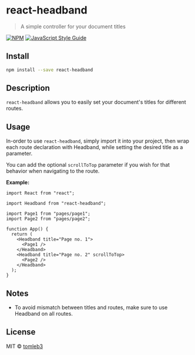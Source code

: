 # react-headband

> A simple controller for your document titles

[![NPM](https://img.shields.io/npm/v/react-headband.svg)](https://www.npmjs.com/package/react-headband) [![JavaScript Style Guide](https://img.shields.io/badge/code_style-standard-brightgreen.svg)](https://standardjs.com)

## Install

```bash
npm install --save react-headband
```

## Description

`react-headband` allows you to easily set your document's titles for different routes.

## Usage

In-order to use `react-headband`, simply import it into your project, then wrap each route declaration with Headband, while setting the desired title as a parameter.

You can add the optional `scrollToTop` parameter if you wish for that behavior when navigating to the route.

**Example:**

```tsx
import React from "react";

import Headband from "react-headband";

import Page1 from "pages/page1";
import Page2 from "pages/page2";

function App() {
  return (
    <Headband title="Page no. 1">
      <Page1 />
    </Headband>
    <Headband title="Page no. 2" scrollToTop>
      <Page2 />
    </Headband>
  );
}
```

## Notes

- To avoid mismatch between titles and routes, make sure to use Headband on all routes.

## License

MIT © [tomleb3](https://github.com/tomleb3)
